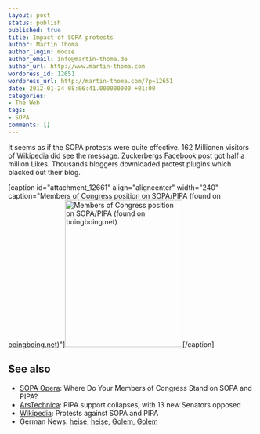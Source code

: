 ```yaml
---
layout: post
status: publish
published: true
title: Impact of SOPA protests
author: Martin Thoma
author_login: moose
author_email: info@martin-thoma.de
author_url: http://www.martin-thoma.com
wordpress_id: 12651
wordpress_url: http://martin-thoma.com/?p=12651
date: 2012-01-24 08:06:41.000000000 +01:00
categories:
- The Web
tags:
- SOPA
comments: []
---
```

It seems as if the SOPA protests were quite effective. 162 Millionen visitors of Wikipedia did see the message. <a href="http://www.facebook.com/zuck/posts/10100210345757211">Zuckerbergs Facebook post</a> got half a million Likes. Thousands bloggers downloaded protest plugins which blacked out their blog.

[caption id="attachment_12661" align="aligncenter" width="240" caption="Members of Congress position on SOPA/PIPA (found on <a href=http://boingboing.net/wp-content/uploads/2012/01/201201191642.jpg>boingboing.net</a>)"]<a href="http://martin-thoma.com/wp-content/uploads/2012/01/sopa-protests-congress-supporters-opponents.jpg"><img src="http://martin-thoma.com/wp-content/uploads/2012/01/sopa-protests-congress-supporters-opponents-240x300.jpg" alt="Members of Congress position on SOPA/PIPA (found on boingboing.net)" title="Members of Congress position on SOPA/PIPA (found on boingboing.net)" width="240" height="300" class="size-medium wp-image-12661" /></a>[/caption]

<h2>See also</h2>
<ul>
  <li><a href="http://projects.propublica.org/sopa/">SOPA Opera</a>: Where Do Your Members of Congress Stand on SOPA and PIPA?</li>
  <li><a href="http://arstechnica.com/tech-policy/news/2012/01/pipa-support-collapses-with-13-new-opponents-in-senate.ars">ArsTechnica</a>: PIPA support collapses, with 13 new Senators opposed</li>
  <li><a href="http://en.wikipedia.org/wiki/Protests_against_SOPA_and_PIPA">Wikipedia</a>: Protests against SOPA and PIPA</li>
  <li>German News: <a href="http://www.heise.de/newsticker/meldung/Proteste-gegen-PIPA-und-SOPA-zeigen-Erfolge-1416809.html">heise</a>, <a href="http://www.heise.de/newsticker/meldung/US-Senat-verschiebt-Abstimmung-ueber-Zensurgesetz-1418544.html">heise</a>, <a href="http://www.golem.de/1201/89174.html">Golem</a>, <a href="http://www.golem.de/1201/89229.html">Golem</a></li>
</ul>
